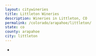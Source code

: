 ```yaml
---
layout: citywineries
title: Littleton Wineries
description: Wineries in Littleton, CO
permalink: /colorado/arapahoe/littleton/
state: co
county: arapahoe
city: littleton
---
```

-
